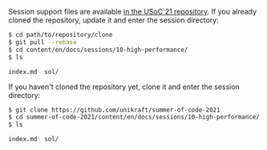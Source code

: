 Session support files are available [in the USoC'21 repository](https://github.com/unikraft/summer-of-code-2021).
If you already cloned the repository, update it and enter the session directory:

```bash
$ cd path/to/repository/clone
$ git pull --rebase
$ cd content/en/docs/sessions/10-high-performance/
$ ls
```
```
index.md  sol/
```

If you haven't cloned the repository yet, clone it and enter the session directory:

```bash
$ git clone https://github.com/unikraft/summer-of-code-2021
$ cd summer-of-code-2021/content/en/docs/sessions/10-high-performance/
$ ls
```
```
index.md  sol/
```
